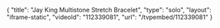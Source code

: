 {
    "title": "Jay King Multistone Stretch Bracelet",
    "type": "solo",
    "layout": "iframe-static",
    "videoId": "112339081",
    "url": "\/tvpembed\/112339081"
}